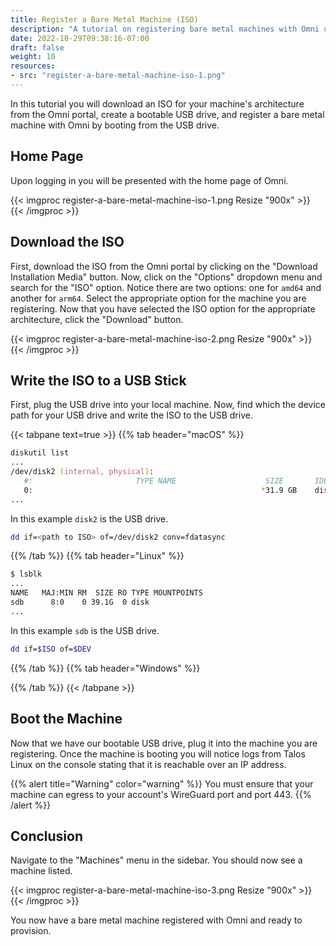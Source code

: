 ```yaml
---
title: Register a Bare Metal Machine (ISO)
description: "A tutorial on registering bare metal machines with Omni using an ISO."
date: 2022-10-29T09:38:16-07:00
draft: false
weight: 10
resources:
- src: "register-a-bare-metal-machine-iso-1.png"
---
```


In this tutorial you will download an ISO for your machine's architecture from the Omni portal, create a bootable USB drive, and register a bare metal machine with Omni by booting from the USB drive.

## Home Page

Upon logging in you will be presented with the home page of Omni.

{{< imgproc register-a-bare-metal-machine-iso-1.png Resize "900x" >}}
{{< /imgproc >}}

## Download the ISO

First, download the ISO from the Omni portal by clicking on the "Download Installation Media" button.
Now, click on the "Options" dropdown menu and search for the "ISO" option.
Notice there are two options: one for `amd64` and another for `arm64`.
Select the appropriate option for the machine you are registering.
Now that you have selected the ISO option for the appropriate architecture, click the "Download" button.

{{< imgproc register-a-bare-metal-machine-iso-2.png Resize "900x" >}}
{{< /imgproc >}}

## Write the ISO to a USB Stick

First, plug the USB drive into your local machine.
Now, find which the device path for your USB drive and write the ISO to the USB drive.

{{< tabpane text=true >}}
{{% tab header="macOS" %}}

```zsh
diskutil list
...
/dev/disk2 (internal, physical):
   #:                       TYPE NAME                    SIZE       IDENTIFIER
   0:                                                   *31.9 GB    disk2
...
```

In this example `disk2` is the USB drive.

```zsh
dd if=<path to ISO> of=/dev/disk2 conv=fdatasync
```

{{% /tab %}}
{{% tab header="Linux" %}}

```zsh
$ lsblk
...
NAME   MAJ:MIN RM  SIZE RO TYPE MOUNTPOINTS
sdb      8:0    0 39.1G  0 disk
...
```

In this example `sdb` is the USB drive.


```bash
dd if=$ISO of=$DEV
```

{{% /tab %}}
{{% tab header="Windows" %}}

{{% /tab %}}
{{< /tabpane >}}

## Boot the Machine

Now that we have our bootable USB drive, plug it into the machine you are registering.
Once the machine is booting you will notice logs from Talos Linux on the console stating that it is reachable over an IP address.

{{% alert title="Warning" color="warning" %}}
You must ensure that your machine can egress to your account's WireGuard port and port 443.
{{% /alert %}}

## Conclusion

Navigate to the "Machines" menu in the sidebar.
You should now see a machine listed.

{{< imgproc register-a-bare-metal-machine-iso-3.png Resize "900x" >}}
{{< /imgproc >}}

You now have a bare metal machine registered with Omni and ready to provision.
